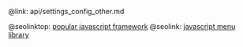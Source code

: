 @link: api/settings_config_other.md

@seolinktop: [popular javascript framework](https://webix.com)
@seolink: [javascript menu library](https://webix.com/widget/menu/)